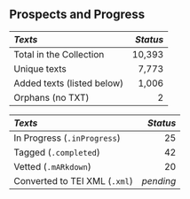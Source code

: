 ## Prospects and Progress

| *Texts* | *Status* |
|:--- | ------:|
| Total in the Collection | 10,393 |
| Unique texts | 7,773 |
| Added texts (listed below) | 1,006 |
| Orphans (no TXT) | 2 |

| *Texts* | *Status* |
|:--- | ------:|
| In Progress (`.inProgress`) | 25 |
| Tagged (`.completed`) | 42 |
| Vetted (`.mARkdown`) | 20 |
| Converted to TEI XML  (`.xml`) | _pending_ |
